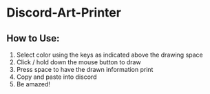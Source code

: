 # Discord-Art-Printer

## How to Use:

1. Select color using the keys as indicated above the drawing space
2. Click / hold down the mouse button to draw
3. Press space to have the drawn information print
4. Copy and paste into discord
5. Be amazed!

